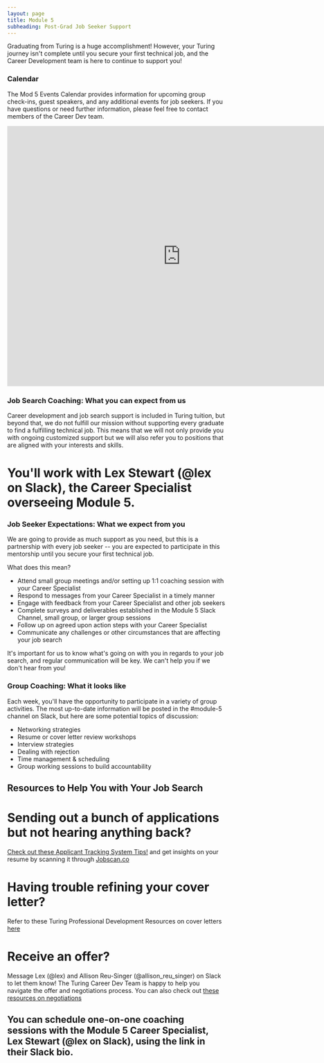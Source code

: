 ```yaml
---
layout: page
title: Module 5
subheading: Post-Grad Job Seeker Support
---
```


Graduating from Turing is a huge accomplishment! However, your Turing journey isn't complete until you secure your first technical job, and the Career Development team is here to continue to support you!

### Calendar
The Mod 5 Events Calendar provides information for upcoming group check-ins, guest speakers, and any additional events for job seekers. If you have questions or need further information, please feel free to contact members of the Career Dev team.

<iframe src="https://calendar.google.com/calendar/embed?src=casimircreative.com_1ljkgo2l95s8f2p1jpi6shq678%40group.calendar.google.com&ctz=America%2FDenver&amp;mode=week" style="border: 0" width="800" height="600" frameborder="0" scrolling="no"></iframe>

### Job Search Coaching: What you can expect from us

Career development and job search support is included in Turing tuition, but beyond that, we do not fulfill our mission without supporting every graduate to find a fulfilling technical job. This means that we will not only provide you with ongoing customized support but we will also refer you to positions that are aligned with your interests and skills. 

# You'll work with Lex Stewart (@lex on Slack), the Career Specialist overseeing Module 5. 

### Job Seeker Expectations: What we expect from you
We are going to provide as much support as you need, but this is a partnership with every job seeker -- you are expected to participate in this mentorship until you secure your first technical job.

What does this mean? 
* Attend small group meetings and/or setting up 1:1 coaching session with your Career Specialist
* Respond to messages from your Career Specialist in a timely manner
* Engage with feedback from your Career Specialist and other job seekers
* Complete surveys and deliverables established in the Module 5 Slack Channel, small group, or larger group sessions
* Follow up on agreed upon action steps with your Career Specialist
* Communicate any challenges or other circumstances that are affecting your job search

It's important for us to know what's going on with you in regards to your job search, and regular communication will be key. We can't help you if we don't hear from you! 

### Group Coaching: What it looks like
Each week, you'll have the opportunity to participate in a variety of group activities. The most up-to-date information will be posted in the #module-5 channel on Slack, but here are some potential topics of discussion:

* Networking strategies
* Resume or cover letter review workshops
* Interview strategies
* Dealing with rejection
* Time management & scheduling
* Group working sessions to build accountability

## Resources to Help You with Your Job Search

# Sending out a bunch of applications but not hearing anything back? 
[Check out these Applicant Tracking System Tips!](https://www.jobscan.co/applicant-tracking-systems) and get insights on your resume by scanning it through [Jobscan.co](jobscan.co)

# Having trouble refining your cover letter? 
Refer to these Turing Professional Development Resources on cover letters [here](https://careerdev.turing.edu/resources/cover_letter_resources)

# Receive an offer? 
Message Lex (@lex) and Allison Reu-Singer (@allison_reu_singer) on Slack to let them know! The Turing Career Dev Team is happy to help you navigate the offer and negotiations process. 
You can also check out [these resources on negotiations](https://careerdev.turing.edu/resources/negotiations)

## You can schedule one-on-one coaching sessions with the Module 5 Career Specialist, Lex Stewart (@lex on Slack), using the link in their Slack bio.

